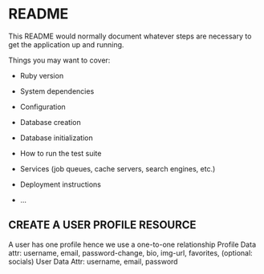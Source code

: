 # README

This README would normally document whatever steps are necessary to get the
application up and running.

Things you may want to cover:

* Ruby version

* System dependencies

* Configuration

* Database creation

* Database initialization

* How to run the test suite

* Services (job queues, cache servers, search engines, etc.)

* Deployment instructions

* ...

## CREATE A USER PROFILE RESOURCE
A user has one profile hence we use a one-to-one relationship
Profile Data attr: username, email, password-change, bio, img-url, favorites, (optional: socials)
User Data Attr: username, email, password
